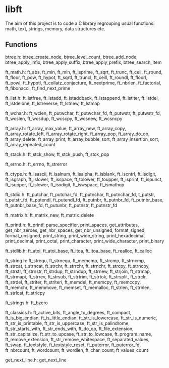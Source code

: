 # libft

The aim of this project is to code a C library regrouping usual functions: math, text, strings, memory, data structures etc.

## **Functions**

btree.h: btree_create_node, btree_level_count, btree_add_node, btree_apply_infix, btree_apply_suffix, btree_apply_prefix, btree_search_item

ft_math.h: ft_abs, ft_min, ft_min, ft_isprime, ft_sqrt, ft_trunc, ft_ceil, ft_round, ft_floor, ft_pow, ft_hypot, ft_sqrtl, ft_truncl, ft_ceill, ft_roundl, ft_floorl, ft_powl, ft_hypotl, ft_collatz_conjecture, ft_nextprime, ft_nbrlen, ft_factorial, ft_fibonacci, ft_find_next_prime

ft_list.h: ft_lstfree, ft_lstadd, ft_lstaddback, ft_lstappend, ft_lstiter, ft_lstdel, ft_lstdelone, ft_lstreverse, ft_lstnew, ft_lstmap

ft_wchar.h: ft_wclen, ft_putwchar, ft_putwchar_fd, ft_putwstr, ft_putwstr_fd, ft_wcslen, ft_wcsdup, ft_wcscpy, ft_wcsnew, ft_wcsncpy

ft_array.h: ft_array_max_value, ft_array_new, ft_array_copy, ft_array_rotate_left, ft_array_rotate_right, ft_array_pop, ft_array_do_op, ft_array_delete, ft_array_print, ft_array_bubble_sort, ft_array_insertion_sort, ft_array_repeated_count

ft_stack.h: ft_stck_show, ft_stck_push, ft_stck_pop

ft_errno.h: ft_errno, ft_strerror

ft_ctype.h: ft_isascii, ft_isalnum, ft_isalpha, ft_isblank, ft_iscntrl, ft_isdigit, ft_isgraph, ft_islower, ft_isspace, ft_tolower, ft_toupper, ft_isprint, ft_ispunct, ft_isupper, ft_islower, ft_isxdigit, ft_iswspace, ft_ismathop

ft_stdio.h: ft_putchar, ft_putchar_fd, ft_putnchar, ft_putnchar_fd, t_putstr, t_putstr_fd, ft_putendl, ft_putendl_fd, ft_putnbr, ft_putnbr_fd, ft_putnbr_base, ft_putnbr_base_fd, ft_putunbr, ft_putnstr, ft_putnstr_fd

ft_matrix.h: ft_matrix_new, ft_matrix_delete

ft_printf.h: ft_printf, parse_specifier, print_spaces, get_attributes, get_nbr_zeroes, get_nbr_spaces, get_nbr_unsigned, format_signed, format_unsigned, print_string, print_wide_string, print_hexadecimal, print_decimal, print_octal, print_character, print_wide_character, print_binary

ft_stdlib.h: ft_atoi, ft_atoi_base, ft_itoa, ft_itoa_base, ft_realloc, ft_calloc

ft_string.h: ft_strequ, ft_strnequ, ft_memcmp, ft_strcmp, ft_strncmp, ft_strcat, t_strncat, ft_strchr, ft_strrchr, ft_strnchr, ft_strcpy, ft_strncpy, ft_strstr, ft_strnstr, ft_strdup, ft_strndup, ft_strnew, ft_strjoin, ft_strmap, ft_strmapi, ft_strrev, ft_strsub, ft_strtrim, ft_strtok, ft_strsplit, ft_strclr, ft_strdel, ft_striter, ft_striteri, ft_memdel, ft_memcpy, ft_memccpy, ft_memchr, ft_memmove, ft_memset, ft_memalloc, ft_strlen, ft_strnlen, ft_strlcat, ft_strlcpy

ft_strings.h: ft_bzero

ft_classics.h: ft_active_bits, ft_angle_to_degrees, ft_compact, ft_is_big_endian, ft_is_little_endian, ft_str_is_lowercase, ft_str_is_numeric, ft_str_is_printable, ft_str_is_uppercase, ft_str_is_palindrome, ft_str_starts_with, ft_str_ends_with, ft_do_op, ft_file_extension, ft_str_capitalize, ft_str_to_upcase, ft_str_to_lowcase, ft_program_name, ft_remove_extension, ft_str_remove_whitespace, ft_separated_values, ft_swap, ft_textstyle, ft_textstyle_reset, ft_puterror, ft_puterror_fd, ft_nbrcount, ft_wordcount, ft_wordlen, ft_char_count, ft_values_count

get_next_line.h: get_next_line
